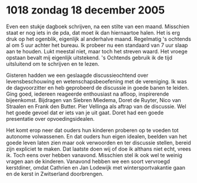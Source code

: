 # 1018 zondag 18 december 2005
Even een stukje dagboek schrijven, na een stilte van een maand. Misschien staat er nog iets in de pda, dat moet ik dan hiernaartoe halen. Het is erg druk op het ogenblik, eigenlijk al anderhalve maand. Regelmatig 's ochtends al om 5 uur achter het bureau. Ik probeer nu een standaard van 7 uur slaap aan te houden. Lukt meestal niet, maar toch het streven waard. Het vroege opstaan bevalt mij eigenlijk uitstekend. 's Ochtends gebruik ik de tijd uitsluitend om te schrijven en te lezen.

Gisteren hadden we een geslaagde discussieochtend over levensbeschouwing en wetenschapsbeoefening met de vereniging. Ik was de dagvoorzitter en heb geprobeerd de discussie in goede banen te leiden. Ging goed, iedereen reageerde enthousiast na afloop, inspirerende bijeenkomst. Bijdragen van Siebren Miedema, Doret de Ruyter, Nico van Straalen en Frank den Butter. Pier Vellinga als aftrap van de discussie. Wel het goede gevoel dat er iets van je uit gaat. Doret had een goede presentatie over opvoedingsidealen.

Het komt erop neer dat ouders hun kinderen proberen op te voeden tot autonome volwassenen. En dat ouders hun eigen idealen, beelden van het goede leven laten zien maar ook verwoorden en ter discussie stellen, bereid zijn expliciet te maken. Dat laatste doen wij of doe ik althans niet echt, vrees ik. Toch eens over hebben vanavond. Misschien stel ik ook wel te weinig vragen aan de kinderen. Vanavond hebben we een soort vervroegd kerstdiner, omdat Cathrien en Jan Lodewijk met wintersportvakantie gaan en de kerst in Zwitserland doorbrengen.